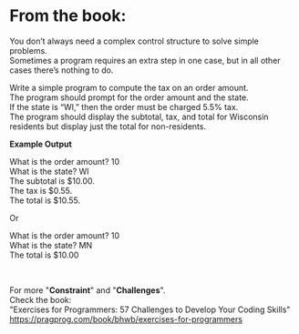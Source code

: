 
# From the book:  
  
You don’t always need a complex control structure to solve simple problems.  
Sometimes a program requires an extra step in one case, but in all other cases there’s nothing to do.
  
Write a simple program to compute the tax on an order amount.  
The program should prompt for the order amount and the state.  
If the state is “WI,” then the order must be charged 5.5% tax.  
The program should display the subtotal, tax, and total for Wisconsin residents but display just the total for non-residents.

**Example Output**  
What is the order amount? 10  What is the state? WI  The subtotal is $10.00.  The tax is $0.55.  The total is $10.55.
  Or  
What is the order amount? 10  What is the state? MN  The total is $10.00  
  
<br />  
    
For more "**Constraint**" and "**Challenges**".  
Check the book:  
"Exercises for Programmers: 57 Challenges to Develop Your Coding Skills"  
https://pragprog.com/book/bhwb/exercises-for-programmers
